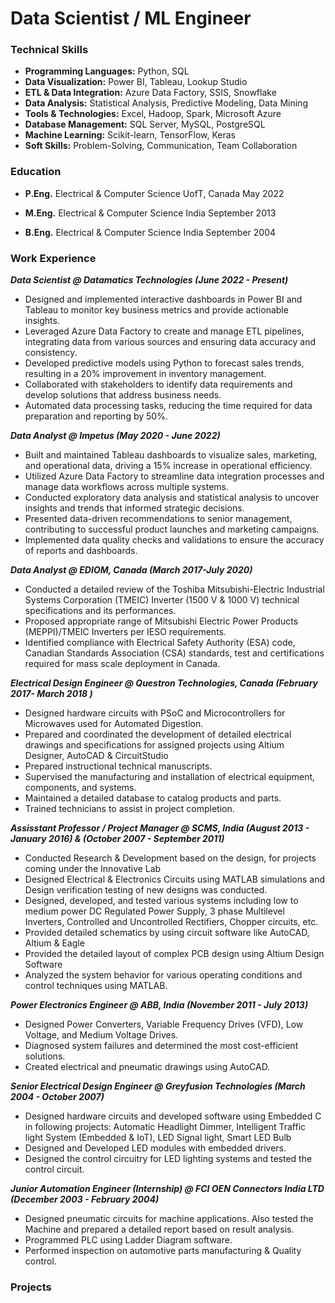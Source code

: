 # Data Scientist / ML Engineer


### Technical Skills


* **Programming Languages:** Python, SQL
* **Data Visualization:** Power BI, Tableau, Lookup Studio
* **ETL & Data Integration:** Azure Data Factory, SSIS, Snowflake 
* **Data Analysis:** Statistical Analysis, Predictive Modeling, Data Mining
* **Tools & Technologies:** Excel, Hadoop, Spark, Microsoft Azure
* **Database Management:** SQL Server, MySQL, PostgreSQL
* **Machine Learning:** Scikit-learn, TensorFlow, Keras
* **Soft Skills:** Problem-Solving, Communication, Team Collaboration
  


### Education

* **P.Eng.** Electrical & Computer Science UofT, Canada  May 2022

* **M.Eng.** Electrical & Computer Science India  September 2013

* **B.Eng.** Electrical & Computer Science India  September 2004


### Work Experience

**_Data Scientist @ Datamatics Technologies (June 2022 - Present)_**

* Designed and implemented interactive dashboards in Power BI and Tableau to monitor key business metrics and provide actionable insights.
* Leveraged Azure Data Factory to create and manage ETL pipelines, integrating data from various sources and ensuring data accuracy and consistency.
* Developed predictive models using Python to forecast sales trends, resulting in a 20% improvement in inventory management.
* Collaborated with stakeholders to identify data requirements and develop solutions that address business needs.
* Automated data processing tasks, reducing the time required for data preparation and reporting by 50%.

**_Data Analyst @ Impetus (May 2020 - June 2022)_**

* Built and maintained Tableau dashboards to visualize sales, marketing, and operational data, driving a 15% increase in operational efficiency.
* Utilized Azure Data Factory to streamline data integration processes and manage data workflows across multiple systems.
* Conducted exploratory data analysis and statistical analysis to uncover insights and trends that informed strategic decisions.
* Presented data-driven recommendations to senior management, contributing to successful product launches and marketing campaigns.
* Implemented data quality checks and validations to ensure the accuracy of reports and dashboards.

**_Data Analyst @ EDIOM, Canada (March 2017-July 2020)_**

* Conducted a detailed review of the Toshiba Mitsubishi-Electric Industrial Systems Corporation (TMEIC) Inverter (1500 V & 1000 V) technical specifications and its performances.
* Proposed appropriate range of Mitsubishi Electric Power Products (MEPPI)/TMEIC Inverters per IESO requirements.
* Identified compliance with Electrical Safety Authority (ESA) code, Canadian Standards Association (CSA) standards, test and certifications required for mass scale deployment in Canada.

**_Electrical Design Engineer @ Questron Technologies, Canada (February 2017- March 2018 )_**

* Designed hardware circuits with PSoC and Microcontrollers for Microwaves used for Automated Digestion.
* Prepared and coordinated the development of detailed electrical drawings and specifications for assigned projects using Altium Designer, AutoCAD & CircuitStudio
* Prepared instructional technical manuscripts.
* Supervised the manufacturing and installation of electrical equipment, components, and systems.
* Maintained a detailed database to catalog products and parts. 
* Trained technicians to assist in project completion.

**_Assisstant Professor / Project Manager @ SCMS, India (August 2013 - January 2016) & (October 2007 - September 2011)_**
						               
* Conducted Research & Development based on the design, for projects coming under the Innovative Lab
* Designed Electrical & Electronics Circuits using MATLAB simulations and Design verification testing of new designs was conducted.
* Designed, developed, and tested various systems including low to medium power DC Regulated Power Supply, 3 phase Multilevel Inverters, Controlled and Uncontrolled Rectifiers, Chopper circuits, etc.
* Provided  detailed schematics by using circuit software like AutoCAD, Altium & Eagle
* Provided the detailed layout of complex PCB design using Altium Design Software
* Analyzed the system behavior for various operating conditions and control techniques using MATLAB.

**_Power Electronics Engineer @ ABB, India (November 2011 - July 2013)_**

* Designed Power Converters, Variable Frequency Drives (VFD), Low Voltage, and Medium Voltage Drives.
* Diagnosed system failures and determined the most cost-efficient solutions.
* Created electrical and pneumatic drawings using AutoCAD.

**_Senior Electrical Design Engineer @ Greyfusion Technologies (March 2004 - October 2007)_**

* Designed hardware circuits and developed software using Embedded C in following projects: Automatic Headlight Dimmer, Intelligent Traffic light System (Embedded & IoT), LED Signal light, Smart LED Bulb
* Designed and Developed LED modules with embedded drivers. 
* Designed the control circuitry for LED lighting systems and tested the control circuit.

**_Junior Automation Engineer (Internship) @ FCI OEN Connectors India LTD (December 2003 - February 2004)_**

* Designed pneumatic circuits for machine applications. Also tested the Machine and prepared a detailed report based on result analysis.
* Programmed PLC using Ladder Diagram software.
* Performed inspection on automotive parts manufacturing & Quality control.


### Projects





